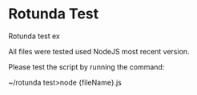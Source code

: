 # Rotunda Test
Rotunda test ex

All files were tested used NodeJS most recent version.

Please test the script by running the command:


~/rotunda test>node {fileName}.js

